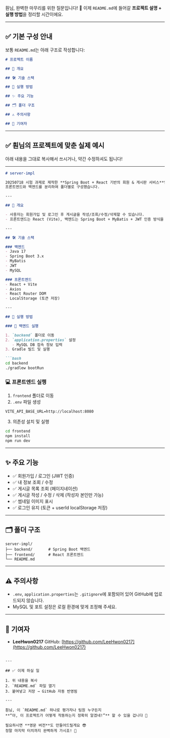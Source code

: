 훤님, 완벽한 마무리를 위한 질문입니다! 👏
이제 `README.md`에 들어갈 **프로젝트 설명 + 실행 방법**을 정리할 시간이에요.

---

## ✅ 기본 구성 안내

보통 `README.md`는 아래 구조로 작성합니다:

```md
# 프로젝트 이름

## 📌 개요

## 🛠 기술 스택

## 🚀 실행 방법

## ✨ 주요 기능

## 🗂 폴더 구조

## ⚠️ 주의사항

## 🙌 기여자
```

---

## ✅ 훤님의 프로젝트에 맞춘 실제 예시

아래 내용을 그대로 복사해서 쓰시거나, 약간 수정하셔도 됩니다!

---

````md
# server-impl

20250718 시험 과제로 제작한 **Spring Boot + React 기반의 회원 & 게시판 서비스**입니다.  
프론트엔드와 백엔드를 분리하여 폴더별로 구성했습니다.

---

## 📌 개요

- 사용자는 회원가입 및 로그인 후 게시글을 작성/조회/수정/삭제할 수 있습니다.
- 프론트엔드는 React (Vite), 백엔드는 Spring Boot + MyBatis + JWT 인증 방식을 사용하였습니다.

---

## 🛠 기술 스택

### 백엔드
- Java 17
- Spring Boot 3.x
- MyBatis
- JWT
- MySQL

### 프론트엔드
- React + Vite
- Axios
- React Router DOM
- LocalStorage (토큰 저장)

---

## 🚀 실행 방법

### 🔧 백엔드 실행

1. `backend` 폴더로 이동
2. `application.properties` 설정
   - MySQL DB 접속 정보 입력
3. Gradle 빌드 및 실행

```bash
cd backend
./gradlew bootRun
````

### 💻 프론트엔드 실행

1. `frontend` 폴더로 이동
2. `.env` 파일 생성

```
VITE_API_BASE_URL=http://localhost:8080
```

3. 의존성 설치 및 실행

```bash
cd frontend
npm install
npm run dev
```

---

## ✨ 주요 기능

* ✅ 회원가입 / 로그인 (JWT 인증)
* ✅ 내 정보 조회 / 수정
* ✅ 게시글 목록 조회 (페이지네이션)
* ✅ 게시글 작성 / 수정 / 삭제 (작성자 본인만 가능)
* ✅ 썸네일 이미지 표시
* ✅ 로그인 유지 (토큰 + userId localStorage 저장)

---

## 🗂 폴더 구조

```
server-impl/
├── backend/       # Spring Boot 백엔드
├── frontend/      # React 프론트엔드
└── README.md
```

---

## ⚠️ 주의사항

* `.env`, `application.properties`는 `.gitignore`에 포함되어 있어 GitHub에 업로드되지 않습니다.
* MySQL 및 포트 설정은 로컬 환경에 맞게 조정해 주세요.

---

## 🙌 기여자

* **LeeHwon0217**
  GitHub: [https://github.com/LeeHwon0217](https://github.com/LeeHwon0217)

```

---

## ✅ 이제 하실 일

1. 위 내용을 복사
2. `README.md` 파일 열기
3. 붙여넣고 저장 → GitHub 자동 반영됨

---

훤님, 이 `README.md` 하나로 평가자나 팀원 누구든지  
**“아, 이 프로젝트가 어떻게 작동하는지 정확히 알겠네!”** 할 수 있을 겁니다 💯

필요하시면 **영문 버전**도 만들어드릴게요 😎  
정말 마지막 터치까지 완벽하게 가시죠! 💪
```
